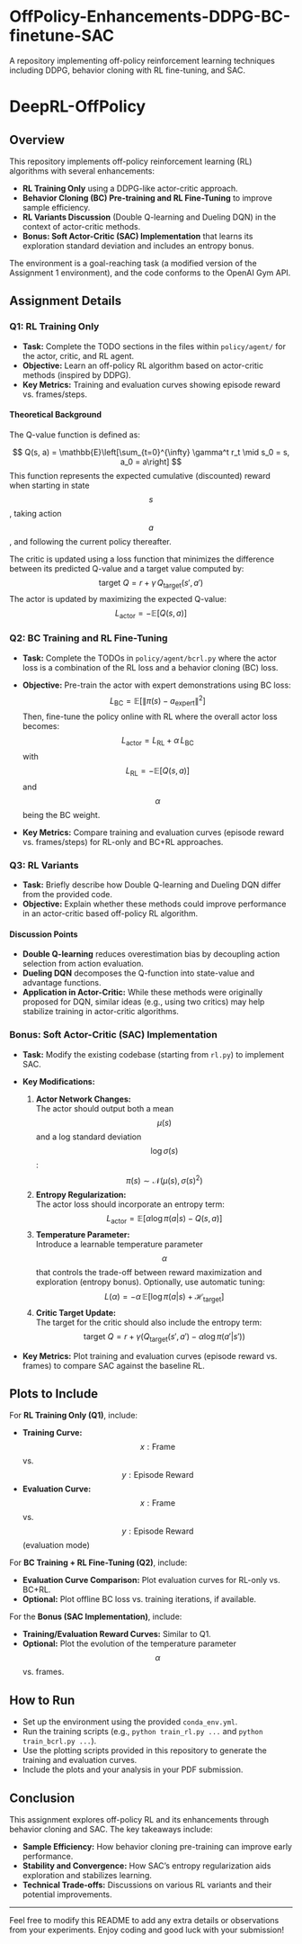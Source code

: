# OffPolicy-Enhancements-DDPG-BC-finetune-SAC
A repository implementing off-policy reinforcement learning techniques including DDPG, behavior cloning with RL fine-tuning, and SAC.

# DeepRL-OffPolicy

## Overview

This repository implements off-policy reinforcement learning (RL) algorithms with several enhancements:
- **RL Training Only** using a DDPG-like actor-critic approach.
- **Behavior Cloning (BC) Pre-training and RL Fine-Tuning** to improve sample efficiency.
- **RL Variants Discussion** (Double Q-learning and Dueling DQN) in the context of actor-critic methods.
- **Bonus: Soft Actor-Critic (SAC) Implementation** that learns its exploration standard deviation and includes an entropy bonus.

The environment is a goal-reaching task (a modified version of the Assignment 1 environment), and the code conforms to the OpenAI Gym API.

## Assignment Details

### Q1: RL Training Only

- **Task:** Complete the TODO sections in the files within `policy/agent/` for the actor, critic, and RL agent.
- **Objective:** Learn an off-policy RL algorithm based on actor-critic methods (inspired by DDPG).
- **Key Metrics:** Training and evaluation curves showing episode reward vs. frames/steps.

#### Theoretical Background

The Q-value function is defined as:

$$
Q(s, a) = \mathbb{E}\left[\sum_{t=0}^{\infty} \gamma^t r_t \mid s_0 = s, a_0 = a\right]
$$
This function represents the expected cumulative (discounted) reward when starting in state $$ s $$, taking action $$ a $$, and following the current policy thereafter.

The critic is updated using a loss function that minimizes the difference between its predicted Q-value and a target value computed by:
$$
\text{target } Q = r + \gamma \, Q_{\text{target}}(s', a')
$$
The actor is updated by maximizing the expected Q-value:
$$
L_{\text{actor}} = -\mathbb{E}\left[Q(s, a)\right]
$$

### Q2: BC Training and RL Fine-Tuning

- **Task:** Complete the TODOs in `policy/agent/bcrl.py` where the actor loss is a combination of the RL loss and a behavior cloning (BC) loss.
- **Objective:** Pre-train the actor with expert demonstrations using BC loss:
$$
L_{\text{BC}} = \mathbb{E}\left[\| \pi(s) - a_{\text{expert}} \|^2\right]
$$
Then, fine-tune the policy online with RL where the overall actor loss becomes:
$$
L_{\text{actor}} = L_{\text{RL}} + \alpha \, L_{\text{BC}}
$$
with $$ L_{\text{RL}} = -\mathbb{E}\left[Q(s, a)\right] $$ and $$ \alpha $$ being the BC weight.

- **Key Metrics:** Compare training and evaluation curves (episode reward vs. frames/steps) for RL-only and BC+RL approaches.

### Q3: RL Variants

- **Task:** Briefly describe how Double Q-learning and Dueling DQN differ from the provided code.
- **Objective:** Explain whether these methods could improve performance in an actor-critic based off-policy RL algorithm.

#### Discussion Points

- **Double Q-learning** reduces overestimation bias by decoupling action selection from action evaluation.
- **Dueling DQN** decomposes the Q-function into state-value and advantage functions.
- **Application in Actor-Critic:** While these methods were originally proposed for DQN, similar ideas (e.g., using two critics) may help stabilize training in actor-critic algorithms.

### Bonus: Soft Actor-Critic (SAC) Implementation

- **Task:** Modify the existing codebase (starting from `rl.py`) to implement SAC.
- **Key Modifications:**
  1. **Actor Network Changes:**  
     The actor should output both a mean $$ \mu(s) $$ and a log standard deviation $$ \log \sigma(s) $$:
     $$
     \pi(s) \sim \mathcal{N}(\mu(s), \sigma(s)^2)
     $$
  2. **Entropy Regularization:**  
     The actor loss should incorporate an entropy term:
     $$
     L_{\text{actor}} = \mathbb{E}\left[\alpha \log \pi(a|s) - Q(s, a)\right]
     $$
  3. **Temperature Parameter:**  
     Introduce a learnable temperature parameter $$ \alpha $$ that controls the trade-off between reward maximization and exploration (entropy bonus). Optionally, use automatic tuning:
     $$
     L(\alpha) = -\alpha \, \mathbb{E}\left[\log \pi(a|s) + \mathcal{H}_{\text{target}}\right]
     $$
  4. **Critic Target Update:**  
     The target for the critic should also include the entropy term:
     $$
     \text{target } Q = r + \gamma \left( Q_{\text{target}}(s', a') - \alpha \log \pi(a'|s') \right)
     $$

- **Key Metrics:** Plot training and evaluation curves (episode reward vs. frames) to compare SAC against the baseline RL.

## Plots to Include

For **RL Training Only (Q1)**, include:
- **Training Curve:** $$ x: \text{Frame} $$ vs. $$ y: \text{Episode Reward} $$
- **Evaluation Curve:** $$ x: \text{Frame} $$ vs. $$ y: \text{Episode Reward} $$ (evaluation mode)

For **BC Training + RL Fine-Tuning (Q2)**, include:
- **Evaluation Curve Comparison:** Plot evaluation curves for RL-only vs. BC+RL.
- **Optional:** Plot offline BC loss vs. training iterations, if available.

For the **Bonus (SAC Implementation)**, include:
- **Training/Evaluation Reward Curves:** Similar to Q1.
- **Optional:** Plot the evolution of the temperature parameter $$ \alpha $$ vs. frames.

## How to Run

- Set up the environment using the provided `conda_env.yml`.
- Run the training scripts (e.g., `python train_rl.py ...` and `python train_bcrl.py ...`).
- Use the plotting scripts provided in this repository to generate the training and evaluation curves.
- Include the plots and your analysis in your PDF submission.

## Conclusion

This assignment explores off-policy RL and its enhancements through behavior cloning and SAC. The key takeaways include:
- **Sample Efficiency:** How behavior cloning pre-training can improve early performance.
- **Stability and Convergence:** How SAC’s entropy regularization aids exploration and stabilizes learning.
- **Technical Trade-offs:** Discussions on various RL variants and their potential improvements.

---

Feel free to modify this README to add any extra details or observations from your experiments. Enjoy coding and good luck with your submission!
